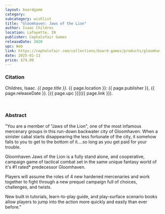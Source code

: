 ```yaml
---
layout: boardgame
category:
subcategory: wishlist
title: "Gloomhaven: Jaws of the Lion"
author: Isaac Childres
location: Lafayette, IN
publisher: Cephalofair Games
releaseDate: 2020
upc: Web
link: https://cephalofair.com/collections/board-games/products/gloomhaven-jaws-of-the-lion
date: 2025-01-11
price: $74.00
---
```


### Citation

Childres, Isaac. *{{ page.title }}.* {{ page.location }}: {{ page.publisher }}, {{ page.releaseDate }}. [{{ page.upc }}]({{ page.link }}).

<br>


### Abstract

"You are a member of "Jaws of the Lion", one of the most infamous mercenary groups in this run-down backwater city of Gloomhaven. When a sinister cabal starts disappearing the less fortunate of the city, it somehow falls to you to get to the bottom of it....so long as you get paid for your trouble.


Gloomhaven Jaws of the Lion is a fully stand alone, and cooperative, campaign game of tactical combat set in the same unique fantasy world of it's #1 rated* predecessor Gloomhaven.

Players will assume the roles of 4 new hardened mercenaries and work together to fight through a new prequel campaign full of choices, challenges, and twists.

New built in tutorials, learn-to-play guide, and play-surface scenario books allow players to jump into the action more quickly and easily than ever before."
